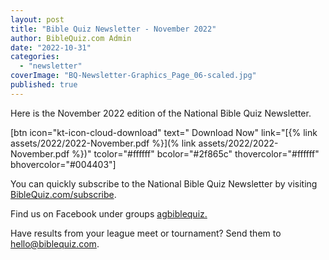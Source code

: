 ```yaml
---
layout: post
title: "Bible Quiz Newsletter - November 2022"
author: BibleQuiz.com Admin
date: "2022-10-31"
categories: 
  - "newsletter"
coverImage: "BQ-Newsletter-Graphics_Page_06-scaled.jpg"
published: true
---
```


Here is the November 2022 edition of the National Bible Quiz Newsletter.

\[btn icon="kt-icon-cloud-download" text=" Download Now" link="[{% link assets/2022/2022-November.pdf %}](% link assets/2022/2022-November.pdf %})" tcolor="#ffffff" bcolor="#2f865c" thovercolor="#ffffff" bhovercolor="#004403"\]

You can quickly subscribe to the National Bible Quiz Newsletter by visiting [BibleQuiz.com/subscribe](https://www.biblequiz.com/subscribe).

Find us on Facebook under groups [agbiblequiz.](https://www.facebook.com/groups/agbiblequiz)

Have results from your league meet or tournament? Send them to [hello@biblequiz.com](mailto:hello@biblequiz.com).
